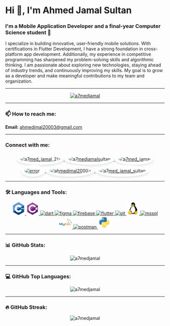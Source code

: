 # Hi 👋, I'm Ahmed Jamal Sultan

### I'm a Mobile Application Developer and a final-year Computer Science student 🌱
I specialize in building innovative, user-friendly mobile solutions. With certifications in Flutter Development, I have a strong foundation in cross-platform app development. Additionally, my experience in competitive programming has sharpened my problem-solving skills and algorithmic thinking. I am passionate about exploring new technologies, staying ahead of industry trends, and continuously improving my skills. My goal is to grow as a developer and make meaningful contributions to my team and organization.

---

<p align="center"> 
  <a href="https://github.com/ryo-ma/github-profile-trophy">
    <img src="https://github-profile-trophy.vercel.app/?username=a7medjamal" alt="a7medjamal" />
  </a> 
</p>

---

### 📫 How to reach me:

**Email:** [ahmedjmal20003@gmail.com](mailto:ahmedjmal20003@gmail.com)

---

### Connect with me:

<p align="center">
  <!-- Twitter Icon -->
  <a href="https://twitter.com/a7med_jamal_211" target="blank">
    <img src="https://raw.githubusercontent.com/rahuldkjain/github-profile-readme-generator/master/src/images/icons/Social/twitter.svg" alt="a7med_jamal_211" height="40" width="40" style="background-color: white; padding: 10px; border-radius: 50%; box-shadow: 0px 4px 6px rgba(0, 0, 0, 0.1);" />
  </a>
  <!-- LinkedIn Icon -->
  <a href="https://linkedin.com/in/a7med-jamal-sultan" target="blank">
    <img src="https://raw.githubusercontent.com/rahuldkjain/github-profile-readme-generator/master/src/images/icons/Social/linked-in-alt.svg" alt="a7medjamalsultan" height="40" width="40" style="background-color: white; padding: 10px; border-radius: 50%; box-shadow: 0px 4px 6px rgba(0, 0, 0, 0.1);" />
  </a>
  <!-- CodeChef Icon with white background -->
  <a href="https://www.codechef.com/users/a7med_jamal" target="blank">
    <img src="https://gist.githubusercontent.com/a7medjamal/978cd504df4e8706a0072873d1b6dbfe/raw/a5684bbf2a4d3305ab9e2a3f9c5589654e877b7a/codechef.svg" alt="a7med_jamal" height="50" width="50" style="background-color: white; padding: 10px; border-radius: 50%; box-shadow: 0px 4px 6px rgba(0, 0, 0, 0.1);" />
  </a>
  <!-- Codeforces Icon -->
  <a href="https://codeforces.com/profile/error_" target="blank">
    <img src="https://raw.githubusercontent.com/rahuldkjain/github-profile-readme-generator/master/src/images/icons/Social/codeforces.svg" alt="error_" height="40" width="40" style="background-color: white; padding: 10px; border-radius: 50%; box-shadow: 0px 4px 6px rgba(0, 0, 0, 0.1);" />
  </a>
  <!-- LeetCode Icon -->
  <a href="https://www.leetcode.com/ahmedjmal20003" target="blank">
    <img src="https://raw.githubusercontent.com/rahuldkjain/github-profile-readme-generator/master/src/images/icons/Social/leet-code.svg" alt="ahmedjmal20003" height="40" width="40" style="background-color: white; padding: 10px; border-radius: 50%; box-shadow: 0px 4px 6px rgba(0, 0, 0, 0.1);" />
  </a>
  <!-- Discord Icon -->
  <a href="https://discord.gg/a7med_jamal_sultan" target="blank">
    <img src="https://raw.githubusercontent.com/rahuldkjain/github-profile-readme-generator/master/src/images/icons/Social/discord.svg" alt="a7med_jamal_sultan" height="40" width="40" style="background-color: white; padding: 10px; border-radius: 50%; box-shadow: 0px 4px 6px rgba(0, 0, 0, 0.1);" />
  </a>
</p>

---

### 🛠 Languages and Tools:
<p align="center">
  <a href="https://www.w3schools.com/cpp/" target="_blank" rel="noreferrer">
    <img src="https://raw.githubusercontent.com/devicons/devicon/master/icons/cplusplus/cplusplus-original.svg" alt="cplusplus" width="40" height="40" />
  </a>
  <a href="https://www.w3schools.com/cs/" target="_blank" rel="noreferrer">
    <img src="https://raw.githubusercontent.com/devicons/devicon/master/icons/csharp/csharp-original.svg" alt="csharp" width="40" height="40" />
  </a>
  <a href="https://dart.dev" target="_blank" rel="noreferrer">
    <img src="https://www.vectorlogo.zone/logos/dartlang/dartlang-icon.svg" alt="dart" width="40" height="40" />
  </a>
  <a href="https://www.figma.com/" target="_blank" rel="noreferrer">
    <img src="https://www.vectorlogo.zone/logos/figma/figma-icon.svg" alt="figma" width="40" height="40" />
  </a>
  <a href="https://firebase.google.com/" target="_blank" rel="noreferrer">
    <img src="https://www.vectorlogo.zone/logos/firebase/firebase-icon.svg" alt="firebase" width="40" height="40" />
  </a>
  <a href="https://flutter.dev" target="_blank" rel="noreferrer">
    <img src="https://www.vectorlogo.zone/logos/flutterio/flutterio-icon.svg" alt="flutter" width="40" height="40" />
  </a>
  <a href="https://git-scm.com/" target="_blank" rel="noreferrer">
    <img src="https://www.vectorlogo.zone/logos/git-scm/git-scm-icon.svg" alt="git" width="40" height="40" />
  </a>
  <a href="https://www.linux.org/" target="_blank" rel="noreferrer">
    <img src="https://raw.githubusercontent.com/devicons/devicon/master/icons/linux/linux-original.svg" alt="linux" width="40" height="40" />
  </a>
  <a href="https://www.microsoft.com/en-us/sql-server" target="_blank" rel="noreferrer">
    <img src="https://www.svgrepo.com/show/303229/microsoft-sql-server-logo.svg" alt="mssql" width="40" height="40" />
  </a>
  <a href="https://www.mysql.com/" target="_blank" rel="noreferrer">
    <img src="https://raw.githubusercontent.com/devicons/devicon/master/icons/mysql/mysql-original-wordmark.svg" alt="mysql" width="40" height="40" />
  </a>
  <a href="https://postman.com" target="_blank" rel="noreferrer">
    <img src="https://www.vectorlogo.zone/logos/getpostman/getpostman-icon.svg" alt="postman" width="40" height="40" />
  </a>
  <a href="https://www.python.org" target="_blank" rel="noreferrer">
    <img src="https://raw.githubusercontent.com/devicons/devicon/master/icons/python/python-original.svg" alt="python" width="40" height="40" />
  </a>
</p>

---

### 📊 GitHub Stats:

<p align="center">
  <img src="https://github-readme-stats.vercel.app/api?username=a7medjamal&show_icons=true&locale=en" alt="a7medjamal" />
</p>

---

### 💻 GitHub Top Languages:

<p align="center">
  <img src="https://github-readme-stats.vercel.app/api/top-langs?username=a7medjamal&show_icons=true&locale=en&layout=compact" alt="a7medjamal" />
</p>

---

### 🔥 GitHub Streak:

<p align="center">
  <img src="https://github-readme-streak-stats.herokuapp.com/?user=a7medjamal&" alt="a7medjamal" />
</p>
